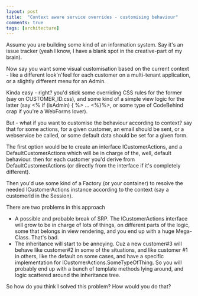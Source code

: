 ```yaml
---
layout: post
title:  "Context aware service overrides - customising behaviour"
comments: true
tags: [architecture]
---
```



Assume you are building some kind of an information system. Say it's an issue tracker (yeah I know, I have a blank spot in the creative-part of my brain).



Now say you want some visual customisation based on the current context - like a different look'n'feel for each customer on a multi-tenant application, or a slightly different menu for an Admin.

Kinda easy - right? you'd stick some overriding CSS rules for the former (say on CUSTOMER_ID.css), and some kind of a simple view logic for the latter (say <% if (isAdmin) { %> ... <%}%>, or some type of CodeBehind crap if you're a WebForms lover).



But - what if you want to customise the behaviour according to context? say that for some actions, for a given customer, an email should be sent, or a webservice be called, or some default data should be set for a given form.



The first option would be to create an interface ICustomerActions, and a DefaultCustomerActions which will be in charge of the, well, default behaviour. then for each customer you'd derive from DefaultCustomerActions (or directly from the interface if it's completely different).

Then you'd use some kind of a Factory (or your container) to resolve the needed ICustomerActions instance according to the context (say a customerId in the Session).



There are two problems in this approach
- A possible and probable break of SRP. The ICustomerActions interface will grow to be in charge of lots of things, on different parts of the logic, some that belongs in view rendering, and you end up with a huge Mega-Class. That's bad.
- The inheritance will start to be annoying. Cuz a new customer#3 will behave like customer#2 in some of the situations, and like customer #1 in others, like the default on some cases, and have a specific implementation for ICustomerActions.SomeTypeOfThing. So you will probably end up with a bunch of template methods lying around, and logic scattered around the inheritance tree.



So how do you think I solved this problem? How would you do that?

